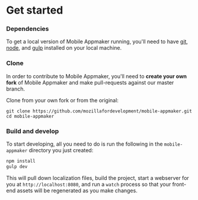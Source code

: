 # Get started

### Dependencies

To get a local version of Mobile Appmaker running, you'll need to have [git](http://git-scm.com/), [node](http://nodejs.org/), and [gulp](http://gulpjs.com/) installed on your local machine.

### Clone

In order to contribute to Mobile Appmaker, you'll need to **create your own fork** of Mobile Appmaker and make pull-requests against our master branch.

Clone from your own fork or from the original:

```
git clone https://github.com/mozillafordevelopment/mobile-appmaker.git
cd mobile-appmaker
```

### Build and develop

To start developing, all you need to do is run the following in the `mobile-appmaker` directory you just created:

```bash
npm install
gulp dev
```

This will pull down localization files, build the project, start a webserver for you at `http://localhost:8080`, and run a `watch` process so that your front-end assets will be regenerated as you make changes.
